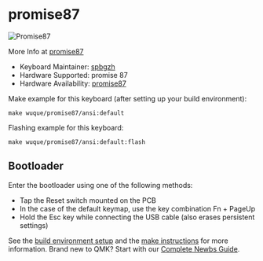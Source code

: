 # promise87

![Promise87](https://i.imgur.com/0gtouZ2.png)

More Info at [promise87](https://promisetkl.com/)

* Keyboard Maintainer: [spbgzh](https://github.com/spbgzh)
* Hardware Supported: promise 87
* Hardware Availability: [promise87](https://promisetkl.com/)  

Make example for this keyboard (after setting up your build environment):  

    make wuque/promise87/ansi:default

Flashing example for this keyboard:

    make wuque/promise87/ansi:default:flash

## Bootloader

Enter the bootloader using one of the following methods:

* Tap the Reset switch mounted on the PCB
* In the case of the default keymap, use the key combination Fn + PageUp
* Hold the Esc key while connecting the USB cable (also erases persistent settings)

See the [build environment setup](https://docs.qmk.fm/#/getting_started_build_tools) and the [make instructions](https://docs.qmk.fm/#/getting_started_make_guide) for more information. Brand new to QMK? Start with our [Complete Newbs Guide](https://docs.qmk.fm/#/newbs).
